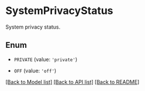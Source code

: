 # SystemPrivacyStatus

System privacy status.

## Enum

* `PRIVATE` (value: `'private'`)

* `OFF` (value: `'off'`)

[[Back to Model list]](../README.md#documentation-for-models) [[Back to API list]](../README.md#documentation-for-api-endpoints) [[Back to README]](../README.md)


